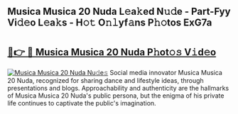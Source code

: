 ## Musica Musica 20 Nuda L𝚎a𝚔ed N𝚞𝚍e - Part-Fyy Vi𝚍𝚎o L𝚎a𝚔s - H𝚘𝚝 O𝚗𝚕yf𝚊ns P𝚑𝚘tos ExG7a

# <h2><a href="http://kf5ub3p.oniu.top/?m=Musica+Musica+20+Nuda">🔗👉 🔴 Musica Musica 20 Nuda P𝚑ot𝚘𝚜 V𝚒d𝚎o</a></h2>

[![Musica Musica 20 Nuda Nu𝚍e𝚜](https://i.imgur.com/0qMVB7G.gif)](http://kf5ub3p.oniu.top/?m=Musica+Musica+20+Nuda)
Social media innovator Musica Musica 20 Nuda, recognized for sharing dance and lifestyle ideas, through presentations and blogs. Approachability and authenticity are the hallmarks of Musica Musica 20 Nuda's public persona, but the enigma of his private life continues to captivate the public's imagination.  
